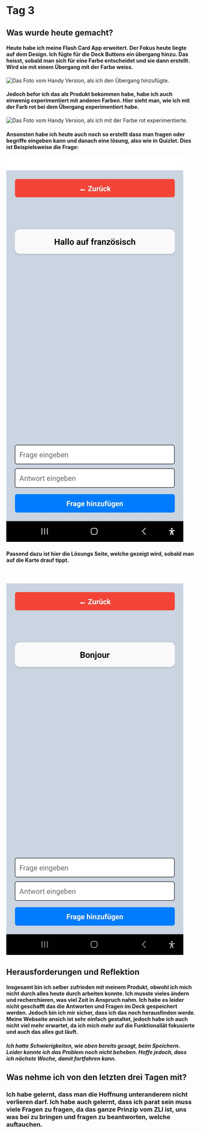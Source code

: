 # Tag 3
## Was wurde heute gemacht?
#### Heute habe ich meine Flash Card App erweitert. Der Fokus heute liegte auf dem Design. Ich fügte für die Deck Buttons ein übergang hinzu. Das heisst, sobald man sich für eine Farbe entscheidet und sie dann erstellt. Wird sie mit einem Übergang mit der Farbe weiss.
![Das Foto vom Handy Version, als ich den Übergang hinzufügte.](/images/ÜbergangButtonallefarben.jpg)
#### Jedoch befor ich das als Produkt bekommen habe, habe ich auch einwenig experimentiert mit anderen Farben. Hier sieht man, wie ich mit der Farb rot bei dem Übergang experimentiert habe.
![Das Foto vom Handy Version, als ich mit der Farbe rot experimentierte.](/images/FarbÜbergangrot.jpg)
#### Ansonsten habe ich heute auch noch so erstellt dass man fragen oder begriffe eingeben kann und danach eine lösung, also wie in Quizlet. Dies ist Beispielsweise die Frage: 
![Das Foto vom Handy Version, welche die Frage beinhaltet.](/images/Fragefrage.jpg)
#### Passend dazu ist hier die Lösungs Seite, welche gezeigt wird, sobald man auf die Karte drauf tippt.
![Das Foto vom Handy Version, welche die Lösung beinhaltet.](/images/Frageantwort.jpg)
## Herausforderungen und Reflektion
#### Insgesamt bin ich selber zufrieden mit meinem Produkt, obwohl ich mich nicht durch alles heute durch arbeiten konnte. Ich musste vieles ändern und recherchieren, was viel Zeit in Anspruch nahm. Ich habe es leider nicht geschafft das die Antworten und Fragen im Deck gespeichert werden. Jedoch bin ich mir sicher, dass ich das noch herausfinden werde. Meine Webseite ansich ist sehr einfach gestaltet, jedoch habe ich auch nicht viel mehr erwartet, da ich mich mehr auf die Funktionaliät fokusierte und auch das alles gut läuft. 
##### Ich hatte Schwierigkeiten, wie oben bereits gesagt, beim Speichern. Leider konnte ich das Problem noch nicht beheben. Hoffe jedoch, dass ich nächste Woche, damit fortfahren kann.
## Was nehme ich von den letzten drei Tagen mit?
### Ich habe gelernt, dass man die Hoffnung unteranderem nicht verlieren darf. Ich habe auch gelernt, dass ich parat sein muss viele Fragen zu fragen, da das ganze Prinzip vom ZLI ist, uns was bei zu bringen und fragen zu beantworten, welche auftauchen.